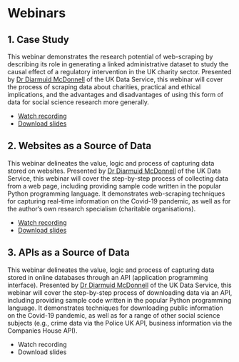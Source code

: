 # Webinars

## 1. Case Study
This webinar demonstrates the research potential of web-scraping by describing its role in generating a linked administrative dataset to study the causal effect of a regulatory intervention in the UK charity sector. Presented by [Dr Diarmuid McDonnell](https://www.research.manchester.ac.uk/portal/diarmuid.mcdonnell.html) of the UK Data Service, this webinar will cover the process of scraping data about charities, practical and ethical implications, and the advantages and disadvantages of using this form of data for social science research more generally.
* [Watch recording](https://www.youtube.com/watch?v=ygA1bONLq-4)
* [Download slides](./ukds-nfod-web-scraping-case-study-2020-03-27.pdf)

## 2. Websites as a Source of Data
This webinar delineates the value, logic and process of capturing data stored on websites. Presented by [Dr Diarmuid McDonnell](https://www.research.manchester.ac.uk/portal/diarmuid.mcdonnell.html) of the UK Data Service, this webinar will cover the step-by-step process of collecting data from a web page, including providing sample code written in the popular Python programming language. It demonstrates web-scraping techniques for capturing real-time information on the Covid-19 pandemic, as well as for the author’s own research specialism (charitable organisations).
* [Watch recording](https://www.youtube.com/watch?v=Q-UaAFBtUDw)
* [Download slides](./ukds-nfod-web-scraping-websites-2020-04-23.pdf)

## 3. APIs as a Source of Data
This webinar delineates the value, logic and process of capturing data stored in online databases through an API (application programming interface). Presented by [Dr Diarmuid McDonnell](https://www.research.manchester.ac.uk/portal/diarmuid.mcdonnell.html) of the UK Data Service, this webinar will cover the step-by-step process of downloading data via an API, including providing sample code written in the popular Python programming language. It demonstrates techniques for downloading public information on the Covid-19 pandemic, as well as for a range of other social science subjects (e.g., crime data via the Police UK API, business information via the Companies House API).
* Watch recording
* Download slides

